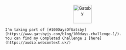 <p align="center">
  <a href="https://www.gatsbyjs.com/?utm_source=starter&utm_medium=readme&utm_campaign=minimal-starter">
    <img alt="Gatsby" src="https://www.gatsbyjs.com/Gatsby-Monogram.svg" width="60" />
  </a>
</p>


    I'm taking part of [#100DaysOfGatsby](https://www.gatsbyjs.com/blog/100days-challenge-1/).
    You can find my Completed Challenge 1 [here](https://audio.webcontext.uk/)

   